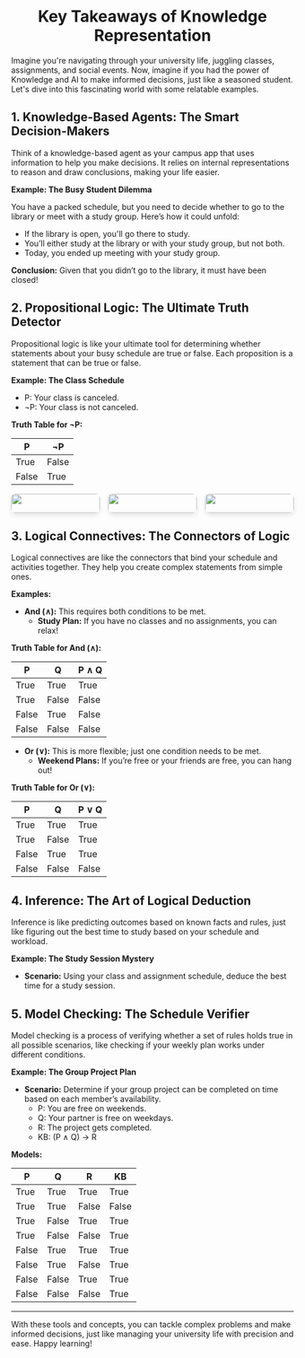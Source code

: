 

<div style="text-align: center;">
  <h1>Key Takeaways of Knowledge Representation </h1>
</div>


Imagine you're navigating through your university life, juggling classes, assignments, and social events. Now, imagine if you had the power of Knowledge and AI to make informed decisions, just like a seasoned student. Let's dive into this fascinating world with some relatable examples.



## 1. Knowledge-Based Agents: The Smart Decision-Makers

Think of a knowledge-based agent as your campus app that uses information to help you make decisions. It relies on internal representations to reason and draw conclusions, making your life easier.

**Example: The Busy Student Dilemma**

You have a packed schedule, but you need to decide whether to go to the library or meet with a study group. Here’s how it could unfold:

- If the library is open, you'll go there to study.
- You’ll either study at the library or with your study group, but not both.
- Today, you ended up meeting with your study group.

**Conclusion:** Given that you didn’t go to the library, it must have been closed!

## 2. Propositional Logic: The Ultimate Truth Detector

Propositional logic is like your ultimate tool for determining whether statements about your busy schedule are true or false. Each proposition is a statement that can be true or false.

**Example: The Class Schedule**

- P: Your class is canceled.
- ¬P: Your class is not canceled.

**Truth Table for ¬P:**

| P     | ¬P   |
|-------|------|
| True  | False|
| False | True |


<div style="display: flex; justify-content: space-between; gap: 15px;">
 <div style="flex: 1; box-sizing: border-box;">
        <img src="https://www.edureka.co/blog/wp-content/uploads/2019/12/fuzzy-logic-427x300.png" style="width: 100%; height: auto; border-radius: 8px; box-shadow: 0 4px 8px rgba(0, 0, 0, 0.1);">
        <p style="font-style: italic; color: #666; text-align: center;"></p>
    </div>
<div style="flex: 1; box-sizing: border-box;">
        <img src="https://www.scaler.com/topics/images/propositional-logic-in-ai_thumbnail.webp
"  style="width: 100%; height: auto; border-radius: 8px; box-shadow: 0 4px 8px rgba(0, 0, 0, 0.1);">
    </div>
    <div style="flex: 1; box-sizing: border-box;">
        <img src="https://global-uploads.webflow.com/5ef788f07804fb7d78a4127a/61c9a2c3afc2ea46c8366407_logical%20deduction.png" style="width: 100%; height: auto; border-radius: 8px; box-shadow: 0 4px 8px rgba(0, 0, 0, 0.1);">
        <p style="font-style: italic; color: #666; text-align: center;"></p>
    </div>
</div>



## 3. Logical Connectives: The Connectors of Logic

Logical connectives are like the connectors that bind your schedule and activities together. They help you create complex statements from simple ones.

**Examples:**

- **And (∧):** This requires both conditions to be met.  
  - **Study Plan:** If you have no classes and no assignments, you can relax!

**Truth Table for And (∧):**

| P     | Q     | P ∧ Q |
|-------|-------|-------|
| True  | True  | True  |
| True  | False | False |
| False | True  | False |
| False | False | False |

- **Or (∨):** This is more flexible; just one condition needs to be met.  
  - **Weekend Plans:** If you’re free or your friends are free, you can hang out!

**Truth Table for Or (∨):**

| P     | Q     | P ∨ Q |
|-------|-------|-------|
| True  | True  | True  |
| True  | False | True  |
| False | True  | True  |
| False | False | False |

## 4. Inference: The Art of Logical Deduction

Inference is like predicting outcomes based on known facts and rules, just like figuring out the best time to study based on your schedule and workload.

**Example: The Study Session Mystery**

- **Scenario:** Using your class and assignment schedule, deduce the best time for a study session.

## 5. Model Checking: The Schedule Verifier

Model checking is a process of verifying whether a set of rules holds true in all possible scenarios, like checking if your weekly plan works under different conditions.

**Example: The Group Project Plan**

- **Scenario:** Determine if your group project can be completed on time based on each member’s availability.
  - P: You are free on weekends.
  - Q: Your partner is free on weekdays.
  - R: The project gets completed.
  - KB: (P ∧ Q) → R

**Models:**

| P     | Q     | R     | KB   |
|-------|-------|-------|------|
| True  | True  | True  | True |
| True  | True  | False | False|
| True  | False | True  | True |
| True  | False | False | True |
| False | True  | True  | True |
| False | True  | False | True |
| False | False | True  | True |
| False | False | False | True |

---

With these tools and concepts, you can tackle complex problems and make informed decisions, just like managing your university life with precision and ease. Happy learning!
